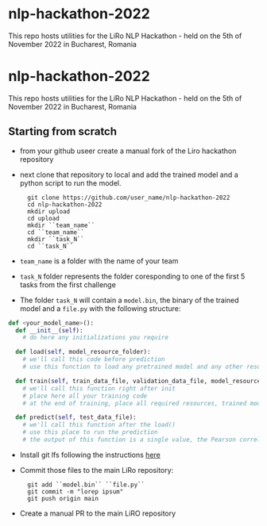 # nlp-hackathon-2022
This repo hosts utilities for the LiRo NLP Hackathon - held on the 5th of November 2022 in Bucharest, Romania

# nlp-hackathon-2022
This repo hosts utilities for the LiRo NLP Hackathon - held on the 5th of November 2022 in Bucharest, Romania


## Starting from scratch

- from your github useer create a manual fork of the Liro hackathon repository
- next clone that repository to local and add the trained model and a python script to run the model.

		git clone https://github.com/user_name/nlp-hackathon-2022
		cd nlp-hackathon-2022
		mkdir upload
		cd upload
  		mkdir ``team_name``
  		cd ``team_name``
  		mkdir ``task_N``
  		cd ``task_N``

- ``team_name`` is a folder with the name of your team
- ``task_N`` folder represents the folder coresponding to one of the first 5 tasks from the first challenge
- The folder ``task_N`` will contain a ``model.bin``, the binary of the trained model and a ``file.py`` with the following structure:

```python
def <your_model_name>():
  def __init__(self):
    # do here any initializations you require

  def load(self, model_resource_folder):
    # we'll call this code before prediction
    # use this function to load any pretrained model and any other resource, from the given folder path

  def train(self, train_data_file, validation_data_file, model_resource_folder):
    # we'll call this function right after init
    # place here all your training code
    # at the end of training, place all required resources, trained model, etc in the given model_resource_folder

  def predict(self, test_data_file):
    # we'll call this function after the load()
    # use this place to run the prediction
    # the output of this function is a single value, the Pearson correlation on the similarity score column of the test data and the predicted similiarity scores for each pair of texts in the test data.
```
- Install git lfs following the instructions [here](https://git-lfs.github.com/)
- Commit those files to the main LiRo repository:

		git add ``model.bin`` ``file.py``
		git commit -m "lorep ipsum"
		git push origin main

- Create a manual PR to the main LiRO repository

